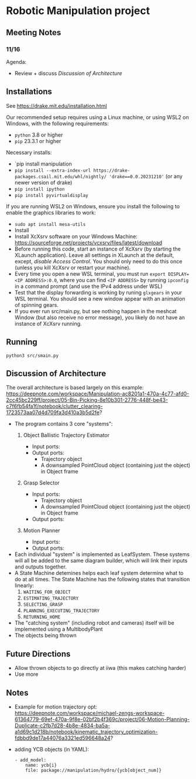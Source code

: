 # Robotic Manipulation project

## Meeting Notes

### 11/16
Agenda:
 - Review + discuss *Discussion of Architecture*

## Installations
See https://drake.mit.edu/installation.html

Our recommended setup requires using a Linux machine, or using WSL2 on Windows, with the following requirements:
- `python` 3.8 or higher
- `pip` 23.3.1 or higher

Necessary installs:
- `pip install manipulation
- `pip install --extra-index-url https://drake-packages.csail.mit.edu/whl/nightly/ 'drake==0.0.20231210'` (or any newer version of drake)
- `pip install ipython`
- `pip install pyvirtualdisplay`

If you are running WSL2 on Windows, ensure you install the following to enable the graphics libraries to work:
 - `sudo apt install mesa-utils`
 - Install 
 - Install XcXsrv software on your Windows Machine: https://sourceforge.net/projects/vcxsrv/files/latest/download
 - Before running this code, start an instance of XcXsrv (by starting the XLaunch application). Leave all settings in XLaunch at the default, except, *disable Access Control*. You should only need to do this once (unless you kill XcXsrv or restart your machine).
 - Every time you open a new WSL terminal, you must run `export DISPLAY=<IP ADDRESS>:0.0`, where you can find `<IP ADDRESS>` by running `ipconfig` in a command prompt (and use the IPv4 address under WSL)
 - Test that the display forwarding is working by runing `glxgears` in your WSL terminal. You should see a new window appear with an animation of spinning gears.
 - If you ever run src/main.py, but see nothing happen in the meshcat Window (but also receive no error message), you likely do not have an instance of XcXsrv running.

## Running
```
python3 src/smain.py
```

## Discussion of Architecture

The overall architecture is based largely on this example: https://deepnote.com/workspace/Manipulation-ac8201a1-470a-4c77-afd0-2cc45bc229ff/project/05-Bin-Picking-8e10b301-2776-448f-be43-c7f6fb54fa1f/notebook/clutter_clearing-1723573aa07d4d709fa3d410a3b5d2fe?

 - The program contains 3 core "systems":
    1. Object Ballistic Trajectory Estimator
        - Input ports:
        - Output ports:
            - Trajectory object
            - A downsampled PointCloud object (containing just the object) in Object frame
    2. Grasp Selector
        - Input ports: 
            - Trajectory object
            - A downsampled PointCloud object (containing just the object) in Object frame
        - Output ports:

    3. Motion Planner
        - Input ports: 
        - Output ports: 
 - Each individual "system" is implemented as LeafSystem. These systems will all be added to the same diagram builder, which will link their inputs and outputs together.
 - A State Machine detemines helps each leaf system determine what to do at all times. The State Machine has the following states that transition linearly:
    1. `WAITING_FOR_OBJECT`
    2. `ESTIMATING_TRAJECTORY`
    3. `SELECTING_GRASP`
    4. `PLANNING_EXECUTING_TRAJECTORY`
    5. `RETURNING_HOME`
 - The "catching system" (including robot and cameras) itself will be implemented using a MultibodyPlant
 - The objects being thrown 


## Future Directions
 - Allow thrown objects to go directly at iiwa (this makes catching harder)
 - Use more 
 
## Notes

 - Example for motion trajectory opt: https://deepnote.com/workspace/michael-zengs-workspace-61364779-69ef-470a-9f8e-02bf2b4f369c/project/06-Motion-Planning-Duplicate-c2fb7d28-4b8e-4834-ba5a-a1d69c1d218b/notebook/kinematic_trajectory_optimization-fdbbd9de17a44076a3321ed596648a24?

 - adding YCB objects (in YAML): 
    ```
    - add_model:
        name: ycb{i}
        file: package://manipulation/hydro/{ycb[object_num]}
    ```

